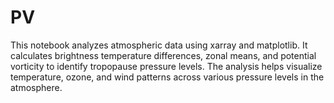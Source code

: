 # PV
This notebook analyzes atmospheric data using xarray and matplotlib. It calculates brightness temperature differences, zonal means, and potential vorticity to identify tropopause pressure levels. The analysis helps visualize temperature, ozone, and wind patterns across various pressure levels in the atmosphere.
